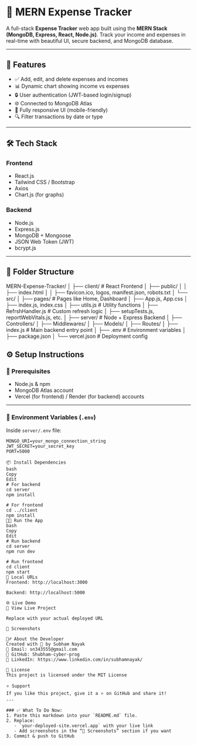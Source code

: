 # 💸 MERN Expense Tracker

A full-stack **Expense Tracker** web app built using the **MERN Stack (MongoDB, Express, React, Node.js)**. Track your income and expenses in real-time with beautiful UI, secure backend, and MongoDB database.

---

## 🚀 Features

- ✅ Add, edit, and delete expenses and incomes
- 📊 Dynamic chart showing income vs expenses
- 🔒 User authentication (JWT-based login/signup)
- 🌐 Connected to MongoDB Atlas
- 📱 Fully responsive UI (mobile-friendly)
- 🔍 Filter transactions by date or type

---

## 🛠️ Tech Stack

### Frontend
- React.js
- Tailwind CSS / Bootstrap
- Axios
- Chart.js (for graphs)

### Backend
- Node.js
- Express.js
- MongoDB + Mongoose
- JSON Web Token (JWT)
- bcrypt.js

---

## 📁 Folder Structure

MERN-Expense-Tracker/
│
├── client/ # React Frontend
│ ├── public/
│ │ ├── index.html
│ │ ├── favicon.ico, logos, manifest.json, robots.txt
│ └── src/
│ ├── pages/ # Pages like Home, Dashboard
│ ├── App.js, App.css
│ ├── index.js, index.css
│ ├── utils.js # Utility functions
│ ├── RefrshHandler.js # Custom refresh logic
│ ├── setupTests.js, reportWebVitals.js, etc.
│
├── server/ # Node + Express Backend
│ ├── Controllers/
│ ├── Middlewares/
│ ├── Models/
│ ├── Routes/
│ ├── index.js # Main backend entry point
│ ├── .env # Environment variables
│ ├── package.json
│ └── vercel.json # Deployment config

## ⚙️ Setup Instructions

### 🔑 Prerequisites
- Node.js & npm
- MongoDB Atlas account
- Vercel (for frontend) / Render (for backend) accounts

---

### 🔐 Environment Variables (`.env`)

Inside `server/.env` file:

```env
MONGO_URI=your_mongo_connection_string
JWT_SECRET=your_secret_key
PORT=5000

📦 Install Dependencies
bash
Copy
Edit
# For backend
cd server
npm install

# For frontend
cd ../client
npm install
🧑‍💻 Run the App
bash
Copy
Edit
# Run backend
cd server
npm run dev

# Run frontend
cd client
npm start
🔗 Local URLs
Frontend: http://localhost:3000

Backend: http://localhost:5000

🌐 Live Demo
🔗 View Live Project

Replace with your actual deployed URL

📸 Screenshots

🙋‍♂️ About the Developer
Created with 💙 by Subham Nayak
📧 Email: sn343555@gmail.com
🔗 GitHub: Shubham-cyber-prog
🔗 LinkedIn: https://www.linkedin.com/in/subhamnayak/

📃 License
This project is licensed under the MIT License

⭐ Support
If you like this project, give it a ⭐ on GitHub and share it!
---

### ✅ What To Do Now:
1. Paste this markdown into your `README.md` file.
2. Replace:
   - `your-deployed-site.vercel.app` with your live link
   - Add screenshots in the “📸 Screenshots” section if you want
3. Commit & push to GitHub

